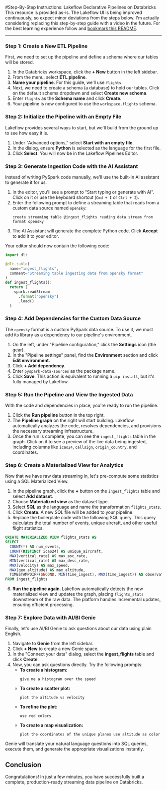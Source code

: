 

#Step-By-Step Instructions: Lakeflow Declarative Pipelines on Databricks
This resource is provided as-is. The Lakeflow UI is being improved continuously, so expect minor deviations from the steps below. I'm actually considering replacing this step-by-step guide with a video in the future. For the best learning experience follow and [bookmark this README](README.md).

---

### Step 1: Create a New ETL Pipeline

First, we need to set up the pipeline and define a schema where our tables will be stored.

1.  In the Databricks workspace, click the **+ New** button in the left sidebar.
2.  From the menu, select **ETL pipeline**.
3.  **Name your pipeline**. For this guide, we'll use `flights`.
4.  Next, we need to create a schema (a database) to hold our tables. Click on the default schema dropdown and select **Create new schema**.
5.  Enter `flights` as the **Schema name** and click **Create**.
6.  Your pipeline is now configured to use the `workspace.flights` schema.



### Step 2: Initialize the Pipeline with an Empty File

Lakeflow provides several ways to start, but we'll build from the ground up to see how easy it is.

1.  Under "Advanced options," select **Start with an empty file**.
2.  In the dialog, ensure **Python** is selected as the language for the first file.
3.  Click **Select**. You will now be in the Lakeflow Pipelines Editor.

### Step 3: Generate Ingestion Code with the AI Assistant

Instead of writing PySpark code manually, we'll use the built-in AI assistant to generate it for us.

1.  In the editor, you'll see a prompt to "Start typing or generate with AI". Click on it or use the keyboard shortcut (`Cmd + I` or `Ctrl + I`).
2.  Enter the following prompt to define a streaming table that reads from a custom data source named `opensky`:
    ```
    create streaming table @ingest_flights reading data stream from format opensky
    ```
3.  The AI Assistant will generate the complete Python code. Click **Accept** to add it to your editor.

Your editor should now contain the following code:
```python
import dlt

@dlt.table(
  name="ingest_flights",
  comment="Streaming table ingesting data from opensky format"
)
def ingest_flights():
  return (
    spark.readStream
      .format("opensky")
      .load()
  )
```

### Step 4: Add Dependencies for the Custom Data Source

The `opensky` format is a custom PySpark data source. To use it, we must add its library as a dependency to our pipeline's environment.

1.  On the left, under "Pipeline configuration," click the **Settings** icon (the gear).
2.  In the "Pipeline settings" panel, find the **Environment** section and click **Edit environment**.
3.  Click **+ Add dependency**.
4.  Enter `pyspark-data-sources` as the package name.
5.  Click **Save**. This action is equivalent to running a `pip install`, but it's fully managed by Lakeflow.

### Step 5: Run the Pipeline and View the Ingested Data

With the code and dependencies in place, you're ready to run the pipeline.

1.  Click the **Run pipeline** button in the top right.
2.  The **Pipeline graph** on the right will start building. Lakeflow automatically analyzes the code, resolves dependencies, and provisions the necessary streaming infrastructure.
3.  Once the run is complete, you can see the `ingest_flights` table in the graph. Click on it to see a preview of the live data being ingested, including columns like `icao24`, `callsign`, `origin_country`, and coordinates.

### Step 6: Create a Materialized View for Analytics

Now that we have raw data streaming in, let's pre-compute some statistics using a SQL Materialized View.

1.  In the pipeline graph, click the **+** button on the `ingest_flights` table and select **Add dataset**.
2.  Choose **Materialized view** as the dataset type.
3.  Select **SQL** as the language and name the transformation `flights_stats`.
4.  Click **Create**. A new SQL file will be added to your pipeline.
5.  Replace the boilerplate code with the following SQL query. This query calculates the total number of events, unique aircraft, and other useful flight statistics.

```sql
CREATE MATERIALIZED VIEW flights_stats AS
SELECT
  COUNT(*) AS num_events,
  COUNT(DISTINCT icao24) AS unique_aircraft,
  MAX(vertical_rate) AS max_asc_rate,
  MIN(vertical_rate) AS max_desc_rate,
  MAX(velocity) AS max_speed,
  MAX(geo_altitude) AS max_altitude,
  TIMESTAMPDIFF(SECOND, MIN(time_ingest), MAX(time_ingest)) AS observation_duration
FROM ingest_flights
```

6.  **Run the pipeline again**. Lakeflow automatically detects the new materialized view and updates the graph, placing `flights_stats` downstream of the raw data. The platform handles incremental updates, ensuring efficient processing.

### Step 7: Explore Data with AI/BI Genie

Finally, let's use AI/BI Genie to ask questions about our data using plain English.

1.  Navigate to **Genie** from the left sidebar.
2.  Click **+ New** to create a new Genie space.
3.  In the "Connect your data" dialog, select the **ingest_flights** table and click **Create**.
4.  Now, you can ask questions directly. Try the following prompts:
    *   **To create a histogram:**
        ```
        give me a histogram over the speed
        ```
    *   **To create a scatter plot:**
        ```
        plot the altitude vs velocity
        ```
    *   **To refine the plot:**
        ```
        use red colors
        ```
    *   **To create a map visualization:**
        ```
        plot the coordinates of the unique planes use altitude as color
        ```

Genie will translate your natural language questions into SQL queries, execute them, and generate the appropriate visualizations instantly.

## Conclusion

Congratulations! In just a few minutes, you have successfully built a complete, production-ready streaming data pipeline on Databricks. 
